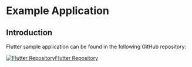 # Example Application

## Introduction

Flutter sample application can be found in the following GitHub repository:

[![Flutter Repository](@site/static/img/github_50.png)](https://github.com/facephi/sdk-mobile-flutter-samples/tree/master/2.0.0)<a href="https://github.com/facephi/sdk-mobile-flutter-samples/tree/master/2.0.0" rel="nofollow">Flutter Repository</a>
